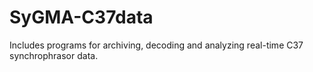 # SyGMA-C37data
Includes programs for archiving, decoding and analyzing real-time C37 synchrophrasor data.
